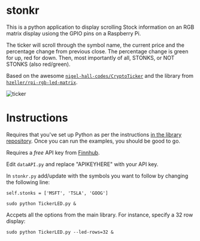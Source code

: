 # stonkr

This is a python application to display scrolling Stock information on an RGB matrix display usiong the GPIO pins on a Raspberry Pi.

The ticker will scroll through the symbol name, the current price and the percentage change from previous close. The percentage change is green for up, red for down. Then, most importantly of all, STONKS, or NOT STONKS (also red/green).

Based on the awesome [`nigel-hall-codes/CryptoTicker`](https://github.com/nigel-hall-codes/CryptoTicker) and the library from [`hzeller/rpi-rgb-led-matrix`](https://github.com/hzeller/rpi-rgb-led-matrix/tree/master/bindings/python/samples).

![ticker](images/ticker.gif)

# Instructions

Requires that you've set up Python as per the instructions [in the library repository](https://github.com/hzeller/rpi-rgb-led-matrix/tree/master/bindings/python). Once you can run the examples, you should be good to go.

Requires a *free* API key from [Finnhub](https://finnhub.io).

Edit `dataAPI.py` and replace "APIKEYHERE" with your API key.

In `stonkr.py` add/update with the symbols you want to follow by changing the following line:

`self.stonks = ['MSFT', 'TSLA', 'GOOG']`

```
sudo python TickerLED.py &
```

Accpets all the options from the main library. For instance, specify a 32 row display:

```
sudo python TickerLED.py --led-rows=32 &
```
